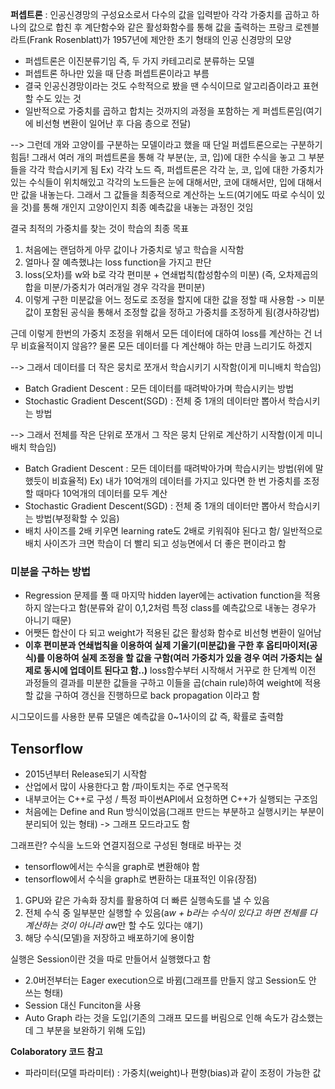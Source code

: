 
**퍼셉트론** : 인공신경망의 구성요소로서 다수의 값을 입력받아 각각 가중치를 곱하고 하나의 값으로 합친 후 계단함수와 같은 활성화함수를 통해 값을 출력하는 프랑크 로젠블라트(Frank Rosenblatt)가 1957년에 제안한 초기 형태의 인공 신경망의 모양
- 퍼셉트론은 이진분류기임 즉, 두 가지 카테고리로 분류하는 모델
- 퍼셉트론 하나만 있을 때 단층 퍼셉트론이라고 부름
- 결국 인공신경망이라는 것도 수학적으로 봤을 땐 수식이므로 알고리즘이라고 표현할 수도 있는 것
- 일반적으로 가중치를 곱하고 합치는 것까지의 과정을 포함하는 게 퍼셉트론임(여기에 비선형 변환이 일어난 후 다음 층으로 전달)

--> 그런데 개와 고양이를 구분하는 모델이라고 했을 때 단일 퍼셉트론으로는 구분하기 힘듬! 
그래서 여러 개의 퍼셉트론을 통해 각 부분(눈, 코, 입)에 대한 수식을 놓고 그 부분들을 각각 학습시키게 됨
Ex) 각각 노드 즉,  퍼셉트론은 각각 눈, 코, 입에 대한 가중치가 있는 수식들이 위치해있고 각각의 노드들은 눈에 대해서만, 코에 대해서만, 입에 대해서만 값을 내놓는다. 그래서 그 값들을 최종적으로 계산하는 노드(여기에도 따로 수식이 있을 것)를 통해 개인지 고양이인지 최종 예측값을 내놓는 과정인 것임

결국 최적의 가중치를 찾는 것이 학습의 최종 목표
1. 처음에는 랜덤하게 아무 값이나 가중치로 넣고 학습을 시작함
2. 얼마나 잘 예측했냐는 loss function을 가지고 판단
3. loss(오차)를 w와 b로 각각 편미분 + 연쇄법칙(합성함수의 미분)
(즉, 오차제곱의 합을 미분/가중치가 여러개일 경우 각각을 편미분)
4. 이렇게 구한 미분값을 어느 정도로 조정을 할지에 대한 값을 정할 때 사용함 -> 미분값이 포함된 공식을 통해서 조정할 값을 정하고 가중치를 조정하게 됨(경사하강법)

근데 이렇게 한번의 가중치 조정을 위해서 모든 데이터에 대하여 loss를 계산하는 건 너무 비효율적이지 않음?? 물론 모든 데이터를 다 계산해야 하는 만큼 느리기도 하겠지

--> 그래서 데이터를 더 작은 뭉치로 쪼개서 학습시키기 시작함(이게 미니배치 학습임)
- Batch Gradient Descent : 모든 데이터를 때려박아가며 학습시키는 방법
- Stochastic Gradient Descent(SGD) : 전체 중 1개의 데이터만 뽑아서 학습시키는 방법

--> 그래서 전체를 작은 단위로 쪼개서 그 작은 뭉치 단위로 계산하기 시작함(이게 미니배치 학습임)

- Batch Gradient Descent : 모든 데이터를 때려박아가며 학습시키는 방법(위에 말했듯이 비효율적)
Ex) 내가 10억개의 데이터를 가지고 있다면 한 번 가중치를 조정할 때마다 10억개의 데이터를 모두 계산
- Stochastic Gradient Descent(SGD) : 전체 중 1개의 데이터만 뽑아서 학습시키는 방법(부정확할 수 있음)
- 배치 사이즈를 2배 키우면 learning rate도 2배로 키워줘야 된다고 함/ 일반적으로 배치 사이즈가 크면 학습이 더 빨리 되고 성능면에서 더 좋은 편이라고 함


### 미분을 구하는 방법
- Regression 문제를 풀 때 마지막 hidden layer에는 activation function을 적용하지 않는다고 함(분류와 같이 0,1,2처럼 특정 class를 예측값으로 내놓는 경우가 아니기 때문)
- 어쨋든 합산이 다 되고 weight가 적용된 값은 활성화 함수로 비선형 변환이 일어남
- **이후 편미분과 연쇄법칙을 이용하여 실제 기울기(미분값)을 구한 후 옵티마이저(공식)를 이용하여 실제 조정을 할 값을 구함(여러 가중치가 있을 경우 여러 가중치는 실제로 동시에 업데이트 된다고 함..)**
loss함수부터 시작해서 거꾸로 한 단계씩 이전 과정들의 결과를 미분한 값들을 구하고 이들을 곱(chain rule)하여 weight에 적용할 값을 구하여 갱신을 진행하므로 back propagation 이라고 함

시그모이드를 사용한 분류 모델은 예측값을 0~1사이의 값 즉, 확률로 출력함
## Tensorflow

- 2015년부터 Release되기 시작함
- 산업에서 많이 사용한다고 함 /파이토치는 주로 연구목적
- 내부코어는 C++로 구성 / 특정 파이썬API에서 요청하면 C++가 실행되는 구조임
- 처음에는 Define and Run 방식이었음(그래프 만드는 부분하고 실행시키는 부분이 분리되어 있는 형태) -> 그래프 모드라고도 함

그래프란? 수식을 노드와 연결지점으로 구성된 형태로 바꾸는 것
- tensorflow에서는 수식을 graph로 변환해야 함
- tensorflow에서 수식을 graph로 변환하는 대표적인 이유(장점)
1. GPU와 같은 가속화 장치를 활용하여 더 빠른 실행속도를 낼 수 있음
2. 전체 수식 중 일부분만 실행할 수 있음(a*w + b라는 수식이 있다고 하면 전체를 다 계산하는 것이 아니라 a*w만 할 수도 있다는 얘기)
3. 해당 수식(모델)을 저장하고 배포하기에 용이함

실행은 Session이란 것을 따로 만들어서 실행했다고 함

- 2.0버전부터는 Eager execution으로 바뀜(그래프를 만들지 않고 Session도 안 쓰는 형태)
- Session 대신 Funciton을 사용
- Auto Graph 라는 것을 도입(기존의 그래프 모드를 버림으로 인해 속도가 감소했는데 그 부분을 보완하기 위해 도입)

**Colaboratory 코드 참고**

- 파라미터(모델 파라미터) : 가중치(weight)나 편향(bias)과 같이 조정이 가능한 값
